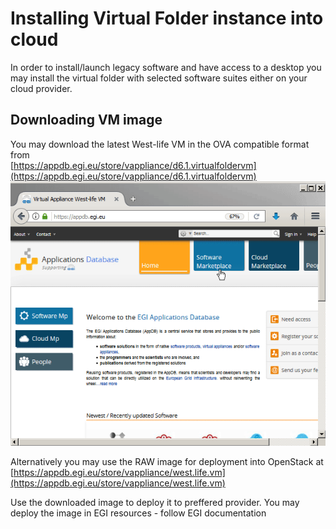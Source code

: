 # Installing Virtual Folder instance into cloud

In order to install/launch legacy software and have access to a desktop you may install the virtual folder with selected software suites either on your cloud provider.

## Downloading VM image

You may download the latest West-life VM in the OVA compatible format from   
[https://appdb.egi.eu/store/vappliance/d6.1.virtualfoldervm](https://appdb.egi.eu/store/vappliance/d6.1.virtualfoldervm)  
![](/doc/assets/DownloadAppDB.gif)

Alternatively you may use the RAW image for deployment into OpenStack at [https://appdb.egi.eu/store/vappliance/west.life.vm](https://appdb.egi.eu/store/vappliance/west.life.vm)

Use the downloaded image to deploy it to preffered provider. You may deploy the image in EGI resources - follow EGI documentation


